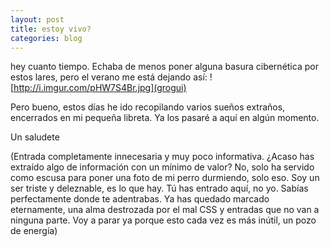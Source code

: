 ```yaml
---
layout: post
title: estoy vivo?
categories: blog
---
```


hey cuanto tiempo. Echaba de menos poner alguna basura cibernética por estos lares, pero el verano me está dejando así:
![http://i.imgur.com/pHW7S4Br.jpg](grogui) 

Pero bueno, estos días he ido recopilando varios sueños extraños, encerrados en mi pequeña libreta. Ya los pasaré a aquí en algún momento.

Un saludete


(Entrada completamente innecesaria y muy poco informativa. ¿Acaso has extraído algo de información con un mínimo de valor? No, solo ha servido como escusa para poner una foto de mi perro durmiendo, solo eso. Soy un ser triste y deleznable, es lo que hay. Tú has entrado aquí, no yo. Sabías perfectamente donde te adentrabas. Ya has quedado marcado eternamente, una alma destrozada por el mal CSS y entradas que no van a ninguna parte. Voy a parar ya porque esto cada vez es más inútil, un pozo de energía)
